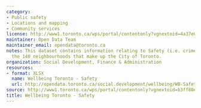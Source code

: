 ```yaml
---
category:
- Public safety
- Locations and mapping
- Community services
license: http://www1.toronto.ca/wps/portal/contentonly?vgnextoid=4a37e03bb8d1e310VgnVCM10000071d60f89RCRD
maintainer: Open Data Team
maintainer_email: opendata@toronto.ca
notes: This dataset contains information relating to Safety (i.e. crime data) for
  the 140 neighbourhoods that make up the City of Toronto.
organization: Social Development, Finance & Administration
resources:
- format: XLSX
  name: Wellbeing Toronto - Safety
  url: http://opendata.toronto.ca/social.development/wellbeing/WB-Safety.xlsx
source: http://www1.toronto.ca/wps/portal/contentonly?vgnextoid=b3ff80ece073b410VgnVCM10000071d60f89RCRD&vgnextchannel=1a66e03bb8d1e310VgnVCM10000071d60f89RCRD
title: Wellbeing Toronto - Safety
---
```

